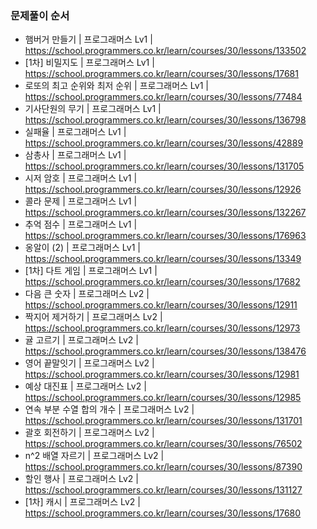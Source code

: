 ### 문제풀이 순서
- 햄버거 만들기 | 프로그래머스 Lv1 | https://school.programmers.co.kr/learn/courses/30/lessons/133502
- [1차] 비밀지도 | 프로그래머스 Lv1 | https://school.programmers.co.kr/learn/courses/30/lessons/17681
- 로또의 최고 순위와 최저 순위 | 프로그래머스 Lv1 | https://school.programmers.co.kr/learn/courses/30/lessons/77484
- 기사단원의 무기 | 프로그래머스 Lv1 | https://school.programmers.co.kr/learn/courses/30/lessons/136798
- 실패율 | 프로그래머스 Lv1 | https://school.programmers.co.kr/learn/courses/30/lessons/42889
- 삼총사 | 프로그래머스 Lv1 | https://school.programmers.co.kr/learn/courses/30/lessons/131705
- 시저 암호 | 프로그래머스 Lv1 | https://school.programmers.co.kr/learn/courses/30/lessons/12926
- 콜라 문제 | 프로그래머스 Lv1 | https://school.programmers.co.kr/learn/courses/30/lessons/132267
- 추억 점수 | 프로그래머스 Lv1 | https://school.programmers.co.kr/learn/courses/30/lessons/176963
- 옹알이 (2) | 프로그래머스 Lv1 | https://school.programmers.co.kr/learn/courses/30/lessons/13349
- [1차] 다트 게임 | 프로그래머스 Lv1 | https://school.programmers.co.kr/learn/courses/30/lessons/17682
- 다음 큰 숫자 | 프로그래머스 Lv2 | https://school.programmers.co.kr/learn/courses/30/lessons/12911
- 짝지어 제거하기 | 프로그래머스 Lv2 | https://school.programmers.co.kr/learn/courses/30/lessons/12973
- 귤 고르기 | 프로그래머스 Lv2 | https://school.programmers.co.kr/learn/courses/30/lessons/138476
- 영어 끝말잇기 | 프로그래머스 Lv2 | https://school.programmers.co.kr/learn/courses/30/lessons/12981
- 예상 대진표 | 프로그래머스 Lv2 | https://school.programmers.co.kr/learn/courses/30/lessons/12985
- 연속 부분 수열 합의 개수 | 프로그래머스 Lv2 | https://school.programmers.co.kr/learn/courses/30/lessons/131701
- 괄호 회전하기 | 프로그래머스 Lv2 | https://school.programmers.co.kr/learn/courses/30/lessons/76502
- n^2 배열 자르기 | 프로그래머스 Lv2 | https://school.programmers.co.kr/learn/courses/30/lessons/87390
- 할인 행사 | 프로그래머스 Lv2 | https://school.programmers.co.kr/learn/courses/30/lessons/131127
- [1차] 캐시 | 프로그래머스 Lv2 | https://school.programmers.co.kr/learn/courses/30/lessons/17680
